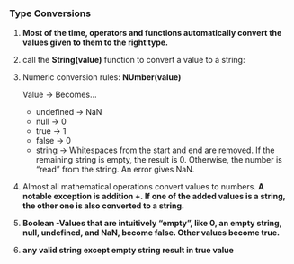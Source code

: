 ### Type Conversions

1. **Most of the time, operators and functions automatically convert the values given to them to the right type.**

2.  call the **String(value)** function to convert a value to a string:

3. Numeric conversion rules: **NUmber(value)**

	Value	->		Becomes…
	* undefined	->	NaN
	* null	->		0
	* true 	->		1
	* false	->		0
    * string ->	Whitespaces from the start and end are removed. If the remaining string is empty, the result is 0. Otherwise, the number is “read” from the string. An error gives NaN.
	
4. Almost all mathematical operations convert values to numbers. **A notable exception is addition +. 
   If one of the added values is a string, the other one is also converted to a string.**
   
5. **Boolean -Values that are intuitively “empty”, like 0, an empty string, null, undefined, and NaN, become false. Other values become true.**

6. **any valid string except empty string result in true value**